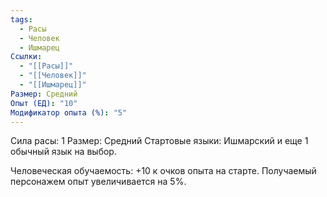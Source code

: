 ```yaml
---
tags:
  - Расы
  - Человек
  - Ишмарец
Ссылки:
  - "[[Расы]]"
  - "[[Человек]]"
  - "[[Ишмарец]]"
Размер: Средний
Опыт (ЕД): "10"
Модификатор опыта (%): "5"
---
```

Сила расы: 1
Размер: Средний
Стартовые языки: Ишмарский и еще 1 обычный язык на выбор.

Человеческая обучаемость:
+10 к очков опыта на старте.
Получаемый персонажем опыт увеличивается на 5%.




